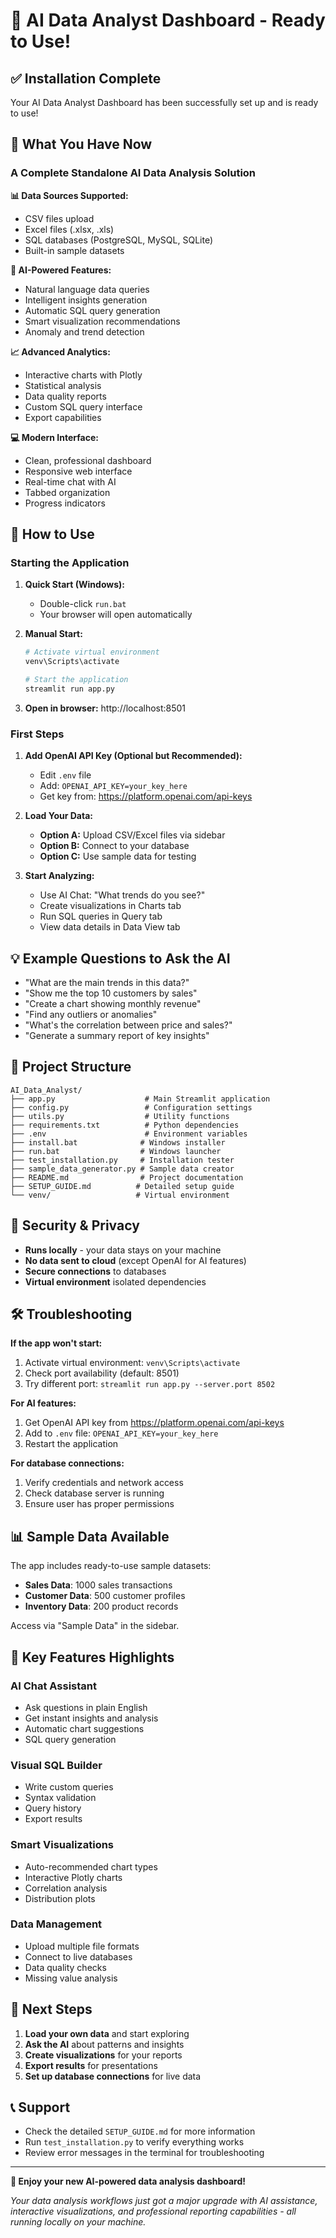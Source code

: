 # 🎉 AI Data Analyst Dashboard - Ready to Use!

## ✅ Installation Complete

Your AI Data Analyst Dashboard has been successfully set up and is ready to use!

## 🚀 What You Have Now

### **A Complete Standalone AI Data Analysis Solution**

**📊 Data Sources Supported:**
- CSV files upload
- Excel files (.xlsx, .xls) 
- SQL databases (PostgreSQL, MySQL, SQLite)
- Built-in sample datasets

**🤖 AI-Powered Features:**
- Natural language data queries
- Intelligent insights generation  
- Automatic SQL query generation
- Smart visualization recommendations
- Anomaly and trend detection

**📈 Advanced Analytics:**
- Interactive charts with Plotly
- Statistical analysis
- Data quality reports
- Custom SQL query interface
- Export capabilities

**💻 Modern Interface:**
- Clean, professional dashboard
- Responsive web interface
- Real-time chat with AI
- Tabbed organization
- Progress indicators

## 🔧 How to Use

### **Starting the Application**

1. **Quick Start (Windows):**
   - Double-click `run.bat`
   - Your browser will open automatically

2. **Manual Start:**
   ```bash
   # Activate virtual environment
   venv\Scripts\activate
   
   # Start the application  
   streamlit run app.py
   ```

3. **Open in browser:** http://localhost:8501

### **First Steps**

1. **Add OpenAI API Key (Optional but Recommended):**
   - Edit `.env` file
   - Add: `OPENAI_API_KEY=your_key_here`
   - Get key from: https://platform.openai.com/api-keys

2. **Load Your Data:**
   - **Option A:** Upload CSV/Excel files via sidebar
   - **Option B:** Connect to your database
   - **Option C:** Use sample data for testing

3. **Start Analyzing:**
   - Use AI Chat: "What trends do you see?"
   - Create visualizations in Charts tab
   - Run SQL queries in Query tab
   - View data details in Data View tab

## 💡 Example Questions to Ask the AI

- "What are the main trends in this data?"
- "Show me the top 10 customers by sales"
- "Create a chart showing monthly revenue"
- "Find any outliers or anomalies"
- "What's the correlation between price and sales?"
- "Generate a summary report of key insights"

## 📁 Project Structure

```
AI_Data_Analyst/
├── app.py                    # Main Streamlit application
├── config.py                 # Configuration settings
├── utils.py                  # Utility functions
├── requirements.txt          # Python dependencies
├── .env                      # Environment variables
├── install.bat              # Windows installer
├── run.bat                  # Windows launcher
├── test_installation.py     # Installation tester
├── sample_data_generator.py # Sample data creator
├── README.md                # Project documentation
├── SETUP_GUIDE.md          # Detailed setup guide
└── venv/                   # Virtual environment
```

## 🔐 Security & Privacy

- **Runs locally** - your data stays on your machine
- **No data sent to cloud** (except OpenAI for AI features)
- **Secure connections** to databases
- **Virtual environment** isolated dependencies

## 🛠️ Troubleshooting

**If the app won't start:**
1. Activate virtual environment: `venv\Scripts\activate`
2. Check port availability (default: 8501)
3. Try different port: `streamlit run app.py --server.port 8502`

**For AI features:**
1. Get OpenAI API key from https://platform.openai.com/api-keys
2. Add to `.env` file: `OPENAI_API_KEY=your_key_here`
3. Restart the application

**For database connections:**
1. Verify credentials and network access
2. Check database server is running
3. Ensure user has proper permissions

## 📊 Sample Data Available

The app includes ready-to-use sample datasets:
- **Sales Data**: 1000 sales transactions
- **Customer Data**: 500 customer profiles  
- **Inventory Data**: 200 product records

Access via "Sample Data" in the sidebar.

## 🎯 Key Features Highlights

### **AI Chat Assistant**
- Ask questions in plain English
- Get instant insights and analysis
- Automatic chart suggestions
- SQL query generation

### **Visual SQL Builder**
- Write custom queries
- Syntax validation
- Query history
- Export results

### **Smart Visualizations** 
- Auto-recommended chart types
- Interactive Plotly charts
- Correlation analysis
- Distribution plots

### **Data Management**
- Upload multiple file formats
- Connect to live databases
- Data quality checks
- Missing value analysis

## 🔄 Next Steps

1. **Load your own data** and start exploring
2. **Ask the AI** about patterns and insights
3. **Create visualizations** for your reports
4. **Export results** for presentations
5. **Set up database connections** for live data

## 📞 Support

- Check the detailed `SETUP_GUIDE.md` for more information
- Run `test_installation.py` to verify everything works
- Review error messages in the terminal for troubleshooting

---

**🎊 Enjoy your new AI-powered data analysis dashboard!**

*Your data analysis workflows just got a major upgrade with AI assistance, interactive visualizations, and professional reporting capabilities - all running locally on your machine.*
